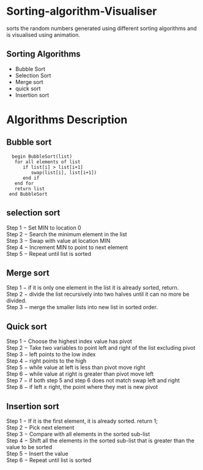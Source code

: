 # Sorting-algorithm-Visualiser
sorts the random numbers generated using different sorting algorithms and is visualised using animation.

## Sorting Algorithms
- Bubble Sort
- Selection Sort
- Merge sort
- quick sort
- Insertion sort

# Algorithms Description

## Bubble sort
```
  begin BubbleSort(list)  
   for all elements of list  
      if list[i] > list[i+1]  
         swap(list[i], list[i+1])  
      end if  
   end for    
   return list  
 end BubbleSort  
```

## selection sort
   Step 1 − Set MIN to location 0  
   Step 2 − Search the minimum element in the list  
   Step 3 − Swap with value at location MIN  
   Step 4 − Increment MIN to point to next element  
   Step 5 − Repeat until list is sorted  
   
## Merge sort 
   Step 1 − if it is only one element in the list it is already sorted, return.  
   Step 2 − divide the list recursively into two halves until it can no more be divided.  
   Step 3 − merge the smaller lists into new list in sorted order.  

## Quick sort 
   Step 1 − Choose the highest index value has pivot  
   Step 2 − Take two variables to point left and right of the list excluding pivot  
   Step 3 − left points to the low index  
   Step 4 − right points to the high  
   Step 5 − while value at left is less than pivot move right  
   Step 6 − while value at right is greater than pivot move left  
   Step 7 − if both step 5 and step 6 does not match swap left and right  
   Step 8 − if left ≥ right, the point where they met is new pivot  

## Insertion sort 
   Step 1 − If it is the first element, it is already sorted. return 1;  
   Step 2 − Pick next element  
   Step 3 − Compare with all elements in the sorted sub-list  
   Step 4 − Shift all the elements in the sorted sub-list that is greater than the value to be sorted  
   Step 5 − Insert the value  
   Step 6 − Repeat until list is sorted  
